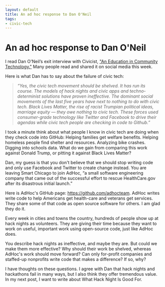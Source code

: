 ```yaml
---
layout: default
title: An ad hoc response to Dan O'Neil
tags:
- civic-tech
---
```


An ad hoc response to Dan O'Neil
================================

I read Dan O'Neil’s exit interview with Civicist, <a href="http://civichall.org/civicist/an-education-in-community-technology/">"An Education in Community Technology."</a> Many people read and shared it on social media this week.

Here is what Dan has to say about the failure of civic tech:

> <em>“Yes, the civic tech movement should be shelved. It has run its course. The models of hack nights and civic apps and techno-determinist solutions have proven ineffective. The dominant social movements of the last five years have next to nothing to do with civic tech. Black Lives Matter, the rise of racist Trumpian political ideas, marriage equity — they owe nothing to civic tech. These forces used consumer-grade technology like Twitter and Facebook to drive their agendas while civic tech people are checking in code to Github.”</em>

I took a minute think about what people I know in civic tech are doing when they check code into GitHub: Helping families get welfare benefits. Helping homeless people find shelter and resources. Analyzing bike crashes. Digging into schools data. What do we gain from comparing this work against Donald Trump, or pitting it against Black Lives Matter?

Dan, my guess is that you don't believe that we should stop writing code and only use Facebook and Twitter to create change instead. You are leaving Smart Chicago to join AdHoc, “a small software engineering company that came out of the successful effort to rescue HealthCare.gov after its disastrous initial launch.”

Here is AdHoc's GitHub page: <a href="https://github.com/adhocteam">https://github.com/adhocteam</a>. AdHoc writes write code to help Americans get health-care and veterans get services. They share some of that code as open source software for others. I am glad they do it.

Every week in cities and towns the country, hundreds of people show up at hack nights as volunteers. They are giving their time because they want to work on useful, important work using open-source code, just like AdHoc does.

You describe hack nights as ineffective, and maybe they are. But could we make them more effective? Why should their work be shelved, whereas AdHoc's work should move forward? Can only for-profit companies and staffed-up nonprofits write code that makes a difference? If so, why?

I have thoughts on these questions. I agree with Dan that hack nights and hackathons fail in many ways, but I also think they offer tremendous value. In my next post, I want to write about What Hack Night Is Good For.
